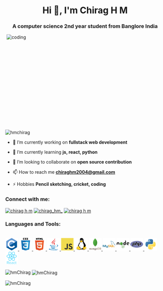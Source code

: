 <h1 align="center">Hi 👋, I'm Chirag H M</h1>
<h3 align="center">A computer science 2nd year student from Banglore India</h3>
<img align="right"alt="coding"width="500"height="300"src="https://media.licdn.com/dms/image/D4D12AQGmT_tCKrbrGg/article-cover_image-shrink_720_1280/0/1693559711441?e=2147483647&v=beta&t=aFFNAX3c1Up1giuWBysNrrwrsv_I15D-KwQNNI5KwRE">

<p align="left"> <img src="https://komarev.com/ghpvc/?username=hmchirag&label=Profile%20views&color=0e75b6&style=flat" alt="hmchirag" /> </p>

- 🔭 I’m currently working on **fullstack web development**

- 🌱 I’m currently learning **js, react, python**

- 👯 I’m looking to collaborate on **open source contribution**

- 📫 How to reach me **chiraghm2004@gmail.com**

- ⚡ Hobbies **Pencil sketching, cricket, coding**

<h3 align="left">Connect with me:</h3>
<p align="left">
<a href="https://linkedin.com/in/chirag h m" target="blank"><img align="center" src="https://raw.githubusercontent.com/rahuldkjain/github-profile-readme-generator/master/src/images/icons/Social/linked-in-alt.svg" alt="chirag h m" height="30" width="40" /></a>
<a href="https://instagram.com/chirag_hm_" target="blank"><img align="center" src="https://raw.githubusercontent.com/rahuldkjain/github-profile-readme-generator/master/src/images/icons/Social/instagram.svg" alt="chirag_hm_" height="30" width="40" /></a>
<a href="https://www.hackerrank.com/chirag h m" target="blank"><img align="center" src="https://raw.githubusercontent.com/rahuldkjain/github-profile-readme-generator/master/src/images/icons/Social/hackerrank.svg" alt="chirag h m" height="30" width="40" /></a>
</p>

<h3 align="left">Languages and Tools:</h3>
<p align="left"> <a href="https://www.cprogramming.com/" target="_blank" rel="noreferrer"> <br><img src="https://raw.githubusercontent.com/devicons/devicon/master/icons/c/c-original.svg" alt="c" width="40" height="40"/> </a> <a href="https://www.w3schools.com/css/" target="_blank" rel="noreferrer"> <img src="https://raw.githubusercontent.com/devicons/devicon/master/icons/css3/css3-original-wordmark.svg" alt="css3" width="40" height="40"/> </a> <a href="https://www.w3.org/html/" target="_blank" rel="noreferrer"> <img src="https://raw.githubusercontent.com/devicons/devicon/master/icons/html5/html5-original-wordmark.svg" alt="html5" width="40" height="40"/> </a> <a href="https://www.java.com" target="_blank" rel="noreferrer"> <img src="https://raw.githubusercontent.com/devicons/devicon/master/icons/java/java-original.svg" alt="java" width="40" height="40"/> </a> <a href="https://developer.mozilla.org/en-US/docs/Web/JavaScript" target="_blank" rel="noreferrer"> <img src="https://raw.githubusercontent.com/devicons/devicon/master/icons/javascript/javascript-original.svg" alt="javascript" width="40" height="40"/> </a> <a href="https://www.linux.org/" target="_blank" rel="noreferrer"> <img src="https://raw.githubusercontent.com/devicons/devicon/master/icons/linux/linux-original.svg" alt="linux" width="40" height="40"/> </a> <a href="https://www.mongodb.com/" target="_blank" rel="noreferrer"> <img src="https://raw.githubusercontent.com/devicons/devicon/master/icons/mongodb/mongodb-original-wordmark.svg" alt="mongodb" width="40" height="40"/> </a> <a href="https://www.mysql.com/" target="_blank" rel="noreferrer"> <img src="https://raw.githubusercontent.com/devicons/devicon/master/icons/mysql/mysql-original-wordmark.svg" alt="mysql" width="40" height="40"/> </a> <a href="https://nodejs.org" target="_blank" rel="noreferrer"> <img src="https://raw.githubusercontent.com/devicons/devicon/master/icons/nodejs/nodejs-original-wordmark.svg" alt="nodejs" width="40" height="40"/> </a> <a href="https://www.php.net" target="_blank" rel="noreferrer"> <img src="https://raw.githubusercontent.com/devicons/devicon/master/icons/php/php-original.svg" alt="php" width="40" height="40"/> </a> <a href="https://www.python.org" target="_blank" rel="noreferrer"> <img src="https://raw.githubusercontent.com/devicons/devicon/master/icons/python/python-original.svg" alt="python" width="40" height="40"/> </a> <a href="https://reactjs.org/" target="_blank" rel="noreferrer"> <img src="https://raw.githubusercontent.com/devicons/devicon/master/icons/react/react-original-wordmark.svg" alt="react" width="40" height="40"/> </a> </p>

<p><img align="left" src="https://github-readme-stats.vercel.app/api/top-langs?username=hmChirag&show_icons=true&locale=en&layout=compact" alt="hmChirag" /></p>

<p>&nbsp;<img align="center" src="https://github-readme-stats.vercel.app/api?username=hmChirag&show_icons=true&locale=en" alt="hmChirag" /></p>

<p><img align="center" src="https://github-readme-streak-stats.herokuapp.com/?user=hmChirag&" alt="hmChirag" /></p>
